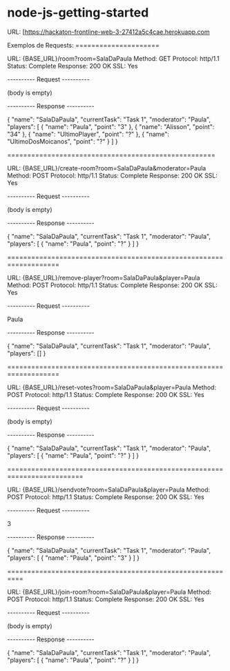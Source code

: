 # node-js-getting-started
URL: [https://hackaton-frontline-web-3-27412a5c4cae.herokuapp.com

Exemplos de Requests: =====================

URL: {BASE_URL}/room?room=SalaDaPaula Method: GET Protocol: http/1.1 Status: Complete Response: 200 OK SSL: Yes

---------- Request ----------

(body is empty)

---------- Response ----------

{ "name": "SalaDaPaula", "currentTask": "Task 1", "moderator": "Paula", "players": [ { "name": "Paula", "point": "3" }, { "name": "Alisson", "point": "34" }, { "name": "UltimoPlayer", "point": "?" }, { "name": "UltimoDosMoicanos", "point": "?" } ] }

====================================================

URL: {BASE_URL}/create-room?room=SalaDaPaula&moderator=Paula Method: POST Protocol: http/1.1 Status: Complete Response: 200 OK SSL: Yes

---------- Request ----------

(body is empty)

---------- Response ----------

{ "name": "SalaDaPaula", "currentTask": "Task 1", "moderator": "Paula", "players": [ { "name": "Paula", "point": "?" } ] }

===================================================================

URL: {BASE_URL}/remove-player?room=SalaDaPaula&player=Paula Method: POST Protocol: http/1.1 Status: Complete Response: 200 OK SSL: Yes

---------- Request ----------

Paula

---------- Response ----------

{ "name": "SalaDaPaula", "currentTask": "Task 1", "moderator": "Paula", "players": [] }

===================================================================

URL: {BASE_URL}/reset-votes?room=SalaDaPaula&player=Paula Method: POST Protocol: http/1.1 Status: Complete Response: 200 OK SSL: Yes

---------- Request ----------

(body is empty)

---------- Response ----------

{ "name": "SalaDaPaula", "currentTask": "Task 1", "moderator": "Paula", "players": [ { "name": "Paula", "point": "?" } ] }

=========================================================================

URL: {BASE_URL}/sendvote?room=SalaDaPaula&player=Paula Method: POST Protocol: http/1.1 Status: Complete Response: 200 OK SSL: Yes

---------- Request ----------

3

---------- Response ----------

{ "name": "SalaDaPaula", "currentTask": "Task 1", "moderator": "Paula", "players": [ { "name": "Paula", "point": "3" } ] }

==========================================================

URL: {BASE_URL}/join-room?room=SalaDaPaula&player=Paula Method: POST Protocol: http/1.1 Status: Complete Response: 200 OK SSL: Yes

---------- Request ----------

(body is empty)

---------- Response ----------

{ "name": "SalaDaPaula", "currentTask": "Task 1", "moderator": "Paula", "players": [ { "name": "Paula", "point": "?" } ] }
